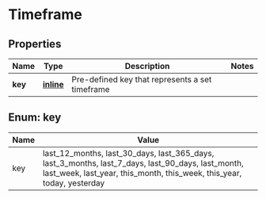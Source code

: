 
# Timeframe

## Properties
| Name | Type | Description | Notes |
| ------------ | ------------- | ------------- | ------------- |
| **key** | [**inline**](#Key) | Pre-defined key that represents a set timeframe |  |


<a id="Key"></a>
## Enum: key
| Name | Value |
| ---- | ----- |
| key | last_12_months, last_30_days, last_365_days, last_3_months, last_7_days, last_90_days, last_month, last_week, last_year, this_month, this_week, this_year, today, yesterday |



